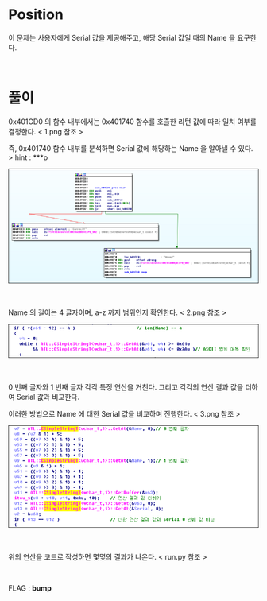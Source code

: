 
# Position

이 문제는 사용자에게 Serial 값을 제공해주고, 해당 Serial 값일 때의 Name 을 요구한다.

&nbsp;
# 풀이

0x401CD0 의 함수 내부에서는 0x401740 함수를 호출한 리턴 값에 따라 일치 여부를 결정한다. < 1.png 참조 >

즉, 0x401740 함수 내부를 분석하면 Serial 값에 해당하는 Name 을 알아낼 수 있다. > hint : ***p

![텍스트](1.png)

&nbsp;

Name 의 길이는 4 글자이며, a-z 까지 범위인지 확인한다. < 2.png 참조 >

![텍스트](2.png)

&nbsp;

0 번째 글자와 1 번째 글자 각각 특정 연산을 거친다. 그리고 각각의 연산 결과 값을 더하여 Serial 값과 비교한다.

이러한 방법으로 Name 에 대한 Serial 값을  비교하며 진행한다. < 3.png 참조 >

![텍스트](3.png)

&nbsp;

위의 연산을 코드로 작성하면 몇몇의 결과가 나온다. < run.py 참조 >
	
&nbsp;

FLAG : **bump**